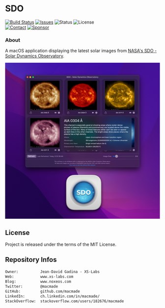 SDO
===

[![Build Status](https://img.shields.io/github/actions/workflow/status/macmade/SDO/ci-mac.yaml?label=macOS&logo=apple)](https://github.com/macmade/SDO/actions/workflows/ci-mac.yaml)
[![Issues](http://img.shields.io/github/issues/macmade/SDO.svg?logo=github)](https://github.com/macmade/SDO/issues)
![Status](https://img.shields.io/badge/status-active-brightgreen.svg?logo=git)
![License](https://img.shields.io/badge/license-mit-brightgreen.svg?logo=open-source-initiative)  
[![Contact](https://img.shields.io/badge/follow-@macmade-blue.svg?logo=twitter&style=social)](https://twitter.com/macmade)
[![Sponsor](https://img.shields.io/badge/sponsor-macmade-pink.svg?logo=github-sponsors&style=social)](https://github.com/sponsors/macmade)

### About

A macOS application displaying the latest solar images from [NASA's SDO - Solar Dynamics Observatory](https://sdo.gsfc.nasa.gov).

![Screenshot](Assets/SDO.jpg "Screenshot")

License
-------

Project is released under the terms of the MIT License.

Repository Infos
----------------

    Owner:          Jean-David Gadina - XS-Labs
    Web:            www.xs-labs.com
    Blog:           www.noxeos.com
    Twitter:        @macmade
    GitHub:         github.com/macmade
    LinkedIn:       ch.linkedin.com/in/macmade/
    StackOverflow:  stackoverflow.com/users/182676/macmade
